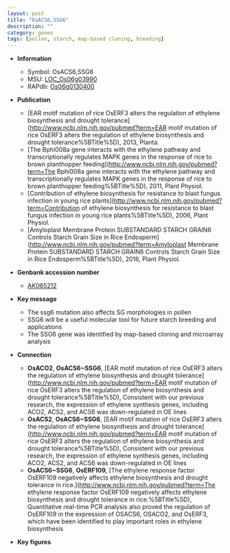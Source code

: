 ```yaml
---
layout: post
title: "OsACS6,SSG6"
description: ""
category: genes
tags: [pollen, starch, map-based cloning, breeding]
---
```


* **Information**  
    + Symbol: OsACS6,SSG6  
    + MSU: [LOC_Os06g03990](http://rice.plantbiology.msu.edu/cgi-bin/ORF_infopage.cgi?orf=LOC_Os06g03990)  
    + RAPdb: [Os06g0130400](http://rapdb.dna.affrc.go.jp/viewer/gbrowse_details/irgsp1?name=Os06g0130400)  

* **Publication**  
    + [EAR motif mutation of rice OsERF3 alters the regulation of ethylene biosynthesis and drought tolerance](http://www.ncbi.nlm.nih.gov/pubmed?term=EAR motif mutation of rice OsERF3 alters the regulation of ethylene biosynthesis and drought tolerance%5BTitle%5D), 2013, Planta.
    + [The Bphi008a gene interacts with the ethylene pathway and transcriptionally regulates MAPK genes in the response of rice to brown planthopper feeding](http://www.ncbi.nlm.nih.gov/pubmed?term=The Bphi008a gene interacts with the ethylene pathway and transcriptionally regulates MAPK genes in the response of rice to brown planthopper feeding%5BTitle%5D), 2011, Plant Physiol.
    + [Contribution of ethylene biosynthesis for resistance to blast fungus infection in young rice plants](http://www.ncbi.nlm.nih.gov/pubmed?term=Contribution of ethylene biosynthesis for resistance to blast fungus infection in young rice plants%5BTitle%5D), 2006, Plant Physiol.
    + [Amyloplast Membrane Protein SUBSTANDARD STARCH GRAIN6 Controls Starch Grain Size in Rice Endosperm](http://www.ncbi.nlm.nih.gov/pubmed?term=Amyloplast Membrane Protein SUBSTANDARD STARCH GRAIN6 Controls Starch Grain Size in Rice Endosperm%5BTitle%5D), 2016, Plant Physiol.

* **Genbank accession number**  
    + [AK065212](http://www.ncbi.nlm.nih.gov/nuccore/AK065212)

* **Key message**  
    + The ssg6 mutation also affects SG morphologies in pollen
    + SSG6 will be a useful molecular tool for future starch breeding and applications
    + The SSG6 gene was identified by map-based cloning and microarray analysis

* **Connection**  
    + __OsACO2__, __OsACS6~SSG6__, [EAR motif mutation of rice OsERF3 alters the regulation of ethylene biosynthesis and drought tolerance](http://www.ncbi.nlm.nih.gov/pubmed?term=EAR motif mutation of rice OsERF3 alters the regulation of ethylene biosynthesis and drought tolerance%5BTitle%5D),  Consistent with our previous research, the expression of ethylene synthesis genes, including ACO2, ACS2, and ACS6 was down-regulated in OE lines
    + __OsACS2__, __OsACS6~SSG6__, [EAR motif mutation of rice OsERF3 alters the regulation of ethylene biosynthesis and drought tolerance](http://www.ncbi.nlm.nih.gov/pubmed?term=EAR motif mutation of rice OsERF3 alters the regulation of ethylene biosynthesis and drought tolerance%5BTitle%5D),  Consistent with our previous research, the expression of ethylene synthesis genes, including ACO2, ACS2, and ACS6 was down-regulated in OE lines
    + __OsACS6~SSG6__, __OsERF109__, [The ethylene response factor OsERF109 negatively affects ethylene biosynthesis and drought tolerance in rice.](http://www.ncbi.nlm.nih.gov/pubmed?term=The ethylene response factor OsERF109 negatively affects ethylene biosynthesis and drought tolerance in rice.%5BTitle%5D),  Quantitative real-time PCR analysis also proved the regulation of OsERF109 in the expression of OSACS6, OSACO2, and OsERF3, which have been identified to play important roles in ethylene biosynthesis

* **Key figures**  


